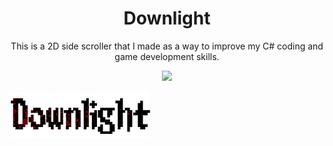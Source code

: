 <h1 align="center">Downlight</h1>

<div style="text-align: center">This is a 2D side scroller that I made as a way to improve my C# coding and game development skills.</div> 

<p align="center">
  <img src="C:\Users\Connor Lee\Documents\GitHub\Downlight\DownLight\Pictures\Downlight_Title25.png">
</p>

![Game Title.](DownLight/Pictures/Downlight_Title25.png)
